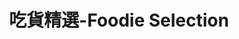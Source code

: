 ---
title: "吃貨精選-Foodie Selection"
description: "探索全台美食競賽，發現在地美味，品嚐競技精神"
keywords:
  - 美食競賽
  - 台灣美食
  - 美食精選
datePublished: "2025-06-30"
dateModified: "2025-07-01"
city: "花蓮縣"
district: "花蓮市"
award: "夜市王"
year: "2024"
page: 1
count: 10

restaurants:
  - name: "宜蘭香炸螃蟹(東大門店)(C17)"
    address: "花蓮縣花蓮市中山路38號C17"
    phone: "0975333282"
    geo: "23.973079728771175, 121.61223292894208"
    google_map: "https://maps.app.goo.gl/Emif3Ufww9iNaMKr7"
    footinder: "https://footinder.com.tw/%E8%8A%B1%E8%93%AE%E7%B8%A3%E8%8A%B1%E8%93%AE%E5%B8%82/164553/"
    official: "https://www.facebook.com/p/%E8%8A%B1%E8%93%AE-%E5%AE%9C%E8%98%AD%E9%A6%99%E7%82%B8%E8%9E%83%E8%9F%B9-%E6%9D%B1%E5%A4%A7%E9%96%80%E5%BA%97%E6%85%B6%E8%B1%90%E5%BA%97-100063555711992/"
    award:
    - name: "夜市王"
      year: "2024"
  - name: "蚵仔酥煎(E28)"
    address: "花蓮縣花蓮市東大門夜市原住民一條街E28"
    phone: ""
    geo: "23.971772714571323, 121.61199023252192"
    google_map: "https://maps.app.goo.gl/eM7i71RvrgRfzATZA"
    footinder: "https://footinder.com.tw/%E8%8A%B1%E8%93%AE%E7%B8%A3%E8%8A%B1%E8%93%AE%E5%B8%82/362065/"
    official: ""
    award:
    - name: "夜市王"
      year: "2024"
  - name: "夜市王 玉里臭豆腐(F29)"
    address: "花蓮縣花蓮市東大門各省一條街F29"
    phone: ""
    geo: "23.972899636757898, 121.6098427957398"
    google_map: "https://maps.app.goo.gl/qGcw8h6uSpeLq8iUA"
    footinder: "https://footinder.com.tw/%E8%8A%B1%E8%93%AE%E7%B8%A3%E8%8A%B1%E8%93%AE%E5%B8%82/362051/"
    official: ""
    award:
    - name: "夜市王"
      year: "2024"
  - name: "原香嘟論竹筒飯(D21)"
    address: "花蓮縣花蓮市中山路50號原住民一條街D21"
    phone: "0955731462"
    geo: "23.97195944554577, 121.61206515846527"
    google_map: "https://maps.app.goo.gl/m1UxLXjWrMLxhpbg6"
    footinder: "https://footinder.com.tw/%E8%8A%B1%E8%93%AE%E7%B8%A3%E8%8A%B1%E8%93%AE%E5%B8%82/362059/"
    official: "https://www.facebook.com/TORONandHEMAY/"
    award:
    - name: "夜市王"
      year: "2024"
  - name: "蛤蜊波特熱炒燒烤Bar(哈力坡特熱炒燒烤)(C23)"
    address: "花蓮縣花蓮市中山路福町夜市中山門C23"
    phone: "0925557507"
    geo: "23.97299292324586, 121.6121383447965"
    google_map: "https://maps.app.goo.gl/q3AAsAdPSVpgp4RL6"
    footinder: "https://footinder.com.tw/%E8%8A%B1%E8%93%AE%E7%B8%A3%E8%8A%B1%E8%93%AE%E5%B8%82/104432/"
    official: "https://www.facebook.com/p/%E8%9B%A4%E8%9C%8A%E6%B3%A2%E7%89%B9-%E6%B5%B7%E9%AE%AE%E7%86%B1%E7%82%92%E5%95%A4%E9%85%92Bar-%E8%8A%B1%E8%93%AE%E6%9D%B1%E5%A4%A7%E9%96%80%E5%A4%9C%E5%B8%82%E4%BA%BA%E6%B0%A3%E7%BE%8E%E9%A3%9F%E5%B0%8F%E5%90%83%E9%A4%90%E9%A4%A8-100057456159104/"
    award:
    - name: "夜市王"
      year: "2024"
  - name: "苡娜廚房(夜市王白帶魚卷)(E6)"
    address: "花蓮縣花蓮市中山路福町夜市中山門E6"
    phone: ""
    geo: "23.972161470665803, 121.61263639038108"
    google_map: "https://maps.app.goo.gl/9TAwfV8FBdSsy4JZ8"
    footinder: "https://footinder.com.tw/%E8%8A%B1%E8%93%AE%E7%B8%A3%E8%8A%B1%E8%93%AE%E5%B8%82/362085/"
    official: "https://www.facebook.com/Sefi.Ni.Ina/"
    award:
    - name: "夜市王"
      year: "2024"
  - name: "阿讓原美味月桃飯(E35)"
    address: "花蓮縣花蓮市中山路50號E35"
    phone: ""
    geo: "23.971277423619906, 121.6113008085267"
    google_map: "https://maps.app.goo.gl/j5CJ431HavqYqvTW8"
    footinder: ""
    official: ""
    award:
    - name: "夜市王"
      year: "2024"
  - name: "烤哇咦燒烤(A32)"
    address: "花蓮縣花蓮市中山路50號A32"
    phone: ""
    geo: "23.97266953227401, 121.61168028777934"
    google_map: "https://maps.app.goo.gl/oxXJ9Na74Cc69L2j9"
    footinder: "https://footinder.com.tw/%E8%8A%B1%E8%93%AE%E7%B8%A3%E8%8A%B1%E8%93%AE%E5%B8%82/104206/"
    official: ""
    award:
    - name: "夜市王"
      year: "2024"
  - name: "福町本舖檸檬汁(A35)"
    address: "花蓮縣花蓮市970東大門福町夜市A35"
    phone: "0927623811"
    geo: "23.972698848244583, 121.61173772334215"
    google_map: "https://maps.app.goo.gl/3Vi5VMSomtBH2dHq5"
    footinder: "https://footinder.com.tw/%E8%8A%B1%E8%93%AE%E7%B8%A3%E8%8A%B1%E8%93%AE%E5%B8%82/170109/"
    official: "https://www.facebook.com/p/%E8%8A%B1%E8%93%AE%E4%BA%BA%E6%B0%A3%E7%BE%8E%E9%A3%9F%E5%B0%8F%E5%90%83%E9%A3%B2%E6%96%99-%E7%A6%8F%E7%94%BA%E6%9C%AC%E8%88%96%E6%AA%B8%E6%AA%AC%E6%B1%81-%E6%9D%B1%E5%A4%A7%E9%96%80%E8%8A%B1%E8%93%AE%E7%B8%BD%E5%BA%97-100063655525762/"
    award:
    - name: "夜市王"
      year: "2024"
---